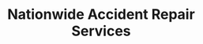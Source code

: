 ---
title: "Nationwide Accident Repair Services"
url: /hull/nationwide-accident-repair-services/
shop: Autowerkstatt
---
